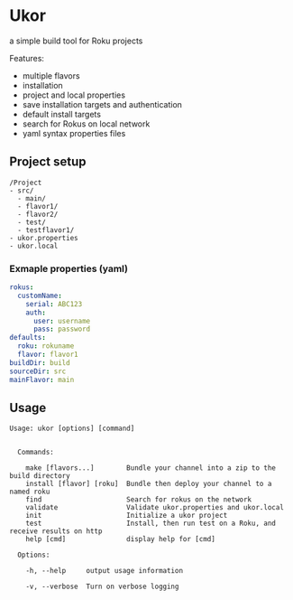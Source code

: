 # Ukor

a simple build tool for Roku projects

Features:
- multiple flavors
- installation
- project and local properties
- save installation targets and authentication
- default install targets
- search for Rokus on local network
- yaml syntax properties files

## Project setup
```
/Project
- src/
  - main/
  - flavor1/
  - flavor2/
  - test/
  - testflavor1/
- ukor.properties
- ukor.local
```

### Exmaple properties (yaml)
```yaml
rokus:
  customName:
    serial: ABC123
    auth:
      user: username
      pass: password
defaults:
  roku: rokuname
  flavor: flavor1
buildDir: build
sourceDir: src
mainFlavor: main

```

## Usage
```
Usage: ukor [options] [command]


  Commands:

    make [flavors...]        Bundle your channel into a zip to the build directory
    install [flavor] [roku]  Bundle then deploy your channel to a named roku
    find                     Search for rokus on the network
    validate                 Validate ukor.properties and ukor.local
    init                     Initialize a ukor project
    test                     Install, then run test on a Roku, and receive results on http
    help [cmd]               display help for [cmd]

  Options:

    -h, --help     output usage information

    -v, --verbose  Turn on verbose logging
```
